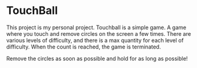 # TouchBall
This project is my personal project.
Touchball is a simple game. A game where you touch and remove circles on the screen a few times.
There are various levels of difficulty, and there is a max quantity for each level of difficulty. 
When the count is reached, the game is terminated.

Remove the circles as soon as possible and hold for as long as possible!
